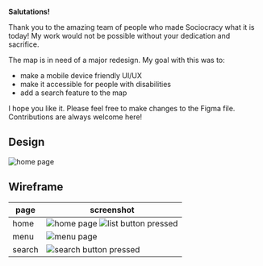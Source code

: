 **Salutations!**

Thank you to the amazing team of people who made Sociocracy what it is today! My work would not be possible without your dedication and sacrifice. 

The map is in need of a major redesign.
My goal with this was to:

 - make a mobile device friendly UI/UX
 - make it accessible for people with disabilities
 - add a search feature to the map

I hope you like it. Please feel free to make changes to the Figma file. Contributions are always welcome here!

## Design

![home page](S3-map-redesign-concept1.png)

## Wireframe
|page|screenshot|
|--|--|
|home|![home page](home.png) ![list button pressed](home-button-tapped.png)|
|menu|![menu page](menu.png)|
|search|![search button pressed](home-search-pressed.png)|
